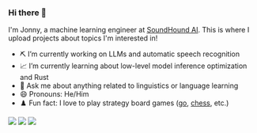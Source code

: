 ### Hi there 👋

I'm Jonny, a machine learning engineer at [SoundHound AI](https://www.soundhound.com/). This is where I upload projects about topics I'm interested in!

- ⛏️ I’m currently working on LLMs and automatic speech recognition
- 📈 I’m currently learning about low-level model inference optimization and Rust
- 💬 Ask me about anything related to linguistics or language learning
- 😄 Pronouns: He/Him
- ♟️ Fun fact: I love to play strategy board games ([go](https://online-go.com/player/453792/), [chess](https://www.chess.com/member/jonnyli), etc.)

![](http://github-profile-summary-cards.vercel.app/api/cards/profile-details?username=jonnyli1125&theme=nord_bright)
![](http://github-profile-summary-cards.vercel.app/api/cards/most-commit-language?username=jonnyli1125&theme=nord_bright)
![](http://github-profile-summary-cards.vercel.app/api/cards/stats?username=jonnyli1125&theme=nord_bright)


